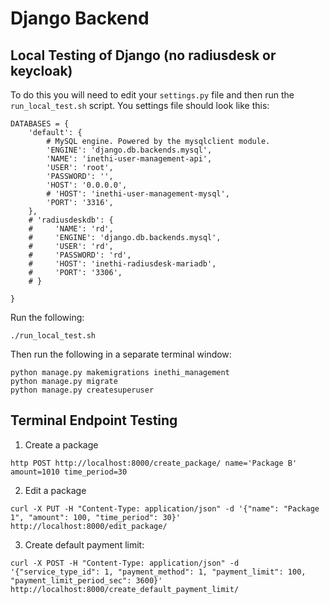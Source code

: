 # Django Backend

## Local Testing of Django (no radiusdesk or keycloak)
To do this you will need to edit your ```settings.py``` file and then run the ```run_local_test.sh``` script. You
settings file should look like this:
```
DATABASES = {
    'default': {
        # MySQL engine. Powered by the mysqlclient module.
        'ENGINE': 'django.db.backends.mysql',
        'NAME': 'inethi-user-management-api',
        'USER': 'root',
        'PASSWORD': '',
        'HOST': '0.0.0.0',
        # 'HOST': 'inethi-user-management-mysql',
        'PORT': '3316',
    },
    # 'radiusdeskdb': {
    #     'NAME': 'rd',
    #     'ENGINE': 'django.db.backends.mysql',
    #     'USER': 'rd',
    #     'PASSWORD': 'rd',
    #     'HOST': 'inethi-radiusdesk-mariadb',
    #     'PORT': '3306',
    # }

}
```
Run the following:
```
./run_local_test.sh
```
Then run the following in a separate terminal window:
```
python manage.py makemigrations inethi_management
python manage.py migrate
python manage.py createsuperuser
```


## Terminal Endpoint Testing
1. Create a package
```
http POST http://localhost:8000/create_package/ name='Package B' amount=1010 time_period=30
```
2. Edit a package
```
curl -X PUT -H "Content-Type: application/json" -d '{"name": "Package 1", "amount": 100, "time_period": 30}' http://localhost:8000/edit_package/
```
3. Create default payment limit:
```
curl -X POST -H "Content-Type: application/json" -d '{"service_type_id": 1, "payment_method": 1, "payment_limit": 100, "payment_limit_period_sec": 3600}' http://localhost:8000/create_default_payment_limit/
```
